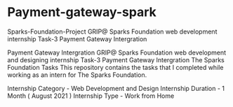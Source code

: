 # Payment-gateway-spark
Sparks-Foundation-Project
GRIP@ Sparks Foundation web development internship Task-3 Payment Gateway Intergration

Payment Gateway Intergration
GRIP@ Sparks Foundation web development and designing internship Task-3 Payment Gateway Intergration The Sparks Foundation Tasks This repository contains the tasks that I completed while working as an intern for The Sparks Foundation.

Internship Category - Web Development and Design Internship Duration - 1 Month ( August 2021 ) Internship Type - Work from Home
